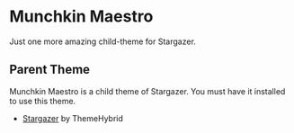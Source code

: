 # Munchkin Maestro

Just one more amazing child-theme for Stargazer.

## Parent Theme

Munchkin Maestro is a child theme of Stargazer. You must have it installed to use this theme.
* [Stargazer](http://themehybrid.com/themes/stargazer) by ThemeHybrid
